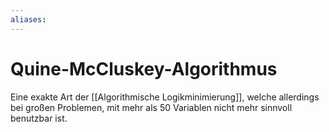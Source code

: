 ```yaml
---
aliases: 
---
```

# Quine-McCluskey-Algorithmus
Eine exakte Art der [[Algorithmische Logikminimierung]], welche allerdings bei großen Problemen, mit mehr als 50 Variablen nicht mehr sinnvoll benutzbar ist.